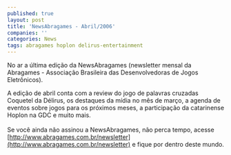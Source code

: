 ```yaml
---
published: true
layout: post
title: 'NewsAbragames - Abril/2006'
companies: ''
categories: News
tags: abragames hoplon delirus-entertainment
---
```

No ar a &uacute;ltima edi&ccedil;&atilde;o da NewsAbragames (newsletter mensal da Abragames - Associa&ccedil;&atilde;o Brasileira das Desenvolvedoras de Jogos Eletr&ocirc;nicos).

A edi&ccedil;&atilde;o de abril conta com a review do jogo de palavras cruzadas Coquetel da D&eacute;lirus, os destaques da m&iacute;dia no m&ecirc;s de mar&ccedil;o, a agenda de eventos sobre jogos para os pr&oacute;ximos meses, a participa&ccedil;&atilde;o da catarinense Hoplon na GDC e muito mais.<br /><br />Se voc&ecirc; ainda n&atilde;o assinou a NewsAbragames, n&atilde;o perca tempo, acesse [http://www.abragames.com.br/newsletter](http://www.abragames.com.br/newsletter) e fique por dentro deste mundo.
